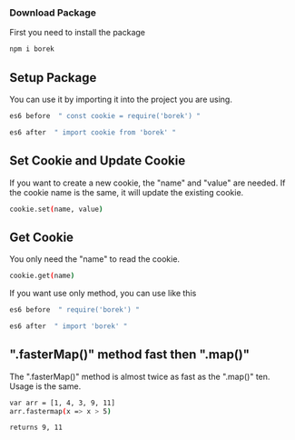 ### Download Package
First you need to install the package
```bash
npm i borek
```

## Setup Package
You can use it by importing it into the project you are using.
```javascript
es6 before  " const cookie = require('borek') "
```
```javascript
es6 after  " import cookie from 'borek' "
```

## Set Cookie and Update Cookie
If you want to create a new cookie, the "name" and "value" are needed.
If the cookie name is the same, it will update the existing cookie.
```bash
cookie.set(name, value)
```

## Get Cookie
You only need the "name" to read the cookie.
```bash
cookie.get(name)
```

If you want use only method, you can use like this
```javascript
es6 before  " require('borek') "
```
```javascript
es6 after  " import 'borek' "
```

## ".fasterMap()" method fast then ".map()"
The ".fasterMap()" method is almost twice as fast as the ".map()" ten. 
Usage is the same.
```bash
var arr = [1, 4, 3, 9, 11]
arr.fastermap(x => x > 5)
```

```bash
returns 9, 11
```